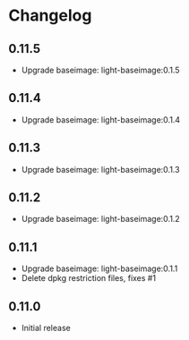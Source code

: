 # Changelog

## 0.11.5
  - Upgrade baseimage: light-baseimage:0.1.5

## 0.11.4
  - Upgrade baseimage: light-baseimage:0.1.4

## 0.11.3
  - Upgrade baseimage: light-baseimage:0.1.3

## 0.11.2
  - Upgrade baseimage: light-baseimage:0.1.2

## 0.11.1
  - Upgrade baseimage: light-baseimage:0.1.1
  - Delete dpkg restriction files, fixes #1

## 0.11.0
  - Initial release
